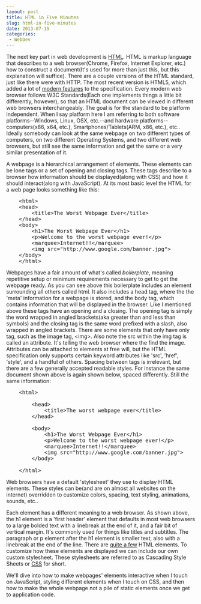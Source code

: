 ```yaml
---
layout: post
title: HTML in Five Minutes
slug: html-in-five-minutes
date: 2013-07-15
categories:
 - WebDev
---
```


The next key part in web development is <a href="http://en.wikipedia.org/wiki/HTML">HTML</a>. HTML is markup language that describes to a web browser(Chrome, Firefox, Internet Explorer, etc.) how to construct a document(It's used for more than just this, but this explanation will suffice). There are a couple versions of the HTML standard, just like there were with HTTP. The most recent version is HTML5, which added a lot of <a href="http://en.wikipedia.org/wiki/HTML5#Features">modern features</a> to the specification. Every modern web browser follows W3C Standards(Each one implements things a little bit differently, however), so that an HTML document can be viewed in different web browsers interchangeably. The goal is for the standard to be platform independent. When I say platform here I am referring to both software platforms--Windows, Linux, OSX, etc.--and hardware platforms--computers(x86, x64, etc.), Smartphones/Tablets(ARM, x86, etc.), etc.. Ideally somebody can look at the same webpage on two different types of computers, on two different Operating Systems, and two different web browsers, but still see the same information and get the same or a very similar presentation of it. 


A webpage is a hierarchical arrangement of elements. These elements can be lone tags or a set of opening and closing tags. These tags describe to a browser how information should be displayed(along with CSS) and how it should interact(along with JavaScript). At its most basic level the HTML for a web page looks something like this:


<pre>
    &lt;html&gt;
    &lt;head&gt;
        &lt;title&gt;The Worst Webpage Ever&lt;/title&gt;
    &lt;/head&gt;
    &lt;body&gt;
        &lt;h1&gt;The Worst Webpage Ever&lt;/h1&gt;
        &lt;p&gt;Welcome to the worst webpage ever!&lt;/p&gt;
        &lt;marquee&gt;Internet!!&lt;/marquee&gt;
        &lt;img src="http://www.google.com/banner.jpg"&gt;
    &lt;/body&gt;
    &lt;/html&gt;
</pre>


Webpages have a fair amount of what's called <i>boilerplate</i>, meaning repetitive setup or minimum requirements necessary to get to get the webpage ready. As you can see above this boilerplate includes an element surrounding all others called html. It also includes a head tag, where the the 'meta' information for a webpage is stored, and the body tag, which contains information that will be displayed in the browser. Like I mentioned above these tags have an opening and a closing. The opening tag is simply the word wrapped in angled brackets(aka greater than and less than symbols) and the closing tag is the same word prefixed with a slash, also wrapped in angled brackets. There are some elements that only have only tag, such as the image tag, &lt;img&gt;. Also note the src within the img tag is called an attribute. It's telling the web browser where the find the image. Attributes can be attached to elements at free will, but the HTML specification only supports certain keyword attributes like 'src', 'href', 'style', and a handful of others. Spacing between tags is irrelevant, but there are a few generally accepted readable styles. For instance the same document shown above is again shown below, spaced differently. Still the same information:


<pre>
    &lt;html&gt;

        &lt;head&gt;
            &lt;title&gt;The worst webpage ever&lt;/title&gt;
        &lt;/head&gt;

        &lt;body&gt;
            &lt;h1&gt;The Worst Webpage Ever&lt;/h1&gt;
            &lt;p&gt;Welcome to the worst webpage ever!&lt;/p&gt;
            &lt;marquee&gt;Internet!!&lt;/marquee&gt;
            &lt;img src="http://www.google.com/banner.jpg"&gt;
        &lt;/body&gt;

    &lt;/html&gt;
</pre>


Web browsers have a default 'stylesheet' they use to display HTML elements. These styles can be(and are on almost all websites on the internet) overridden to customize colors, spacing, text styling, animations, sounds, etc..


Each element has a different meaning to a web browser. As shown above, the h1 element is a 'first header' element that defaults in most web browsers to a large bolded text with a linebreak at the end of it, and a fair bit of vertical margin. It's commonly used for things like titles and subtitles. The paragraph or p element after the h1 element is smaller text, also with a linebreak at the end of the line. There are <a href="http://en.wikipedia.org/wiki/HEAD_tag#List_of_all_HTML_elements">quite a few</a> HTML elements. To customize how these elements are displayed we can include our own custom stylesheet. These stylesheets are referred to as Cascading Style Sheets or <a href="http://en.wikipedia.org/wiki/Css">CSS</a> for short.


We'll dive into how to make webpages' elements interactive when I touch on JavaScript, styling different elements when I touch on CSS, and then how to make the whole webpage not a pile of static elements once we get to application code.
